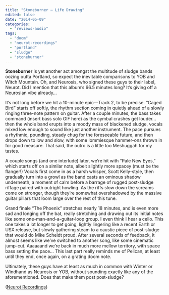```yaml
---
title: "Stoneburner – Life Drawing"
edited: false
date: "2014-05-09"
categories:
  - "reviews-audio"
tags:
  - "doom"
  - "neurot-recordings"
  - "portland"
  - "sludge"
  - "stoneburner"
---
```


**Stoneburner** is yet another act amongst the multitude of sludge bands oozing outta Portland, so expect the inevitable comparisons to YOB and Witch Mountain. Oh, and Neurosis, who signed these guys to their label, Neurot. Did I mention that this album’s 66.5 minutes long? It’s giving off a Neurosian vibe already…

It’s not long before we hit a 10-minute epic—Track 2, to be precise. “Caged Bird” starts off softly, the rhythm section coming in quietly ahead of a slowly ringing three-note pattern on guitar. After a couple minutes, the bass takes command (insert bass solo GIF here) as the cymbal crashes get louder…then the whole band erupts into a moody mass of blackened sludge, vocals mixed low enough to sound like just another instrument. The pace pursues a rhythmic, pounding, steady chug for the foreseeable future, and then drops down to low and slow, with some Iommiesque hammer-ons thrown in for good measure. That said, the outro is a little too Meshuggah for my tastes.

A couple songs (and one interlude) later, we’re hit with “Pale New Eyes,” which starts off on a similar note, albeit slightly more spacey (must be the flanger!) Vocals first come in as a harsh whisper, Scott Kelly-style, then gradually turn into a growl as the band casts an ominous shadow underneath, a moment of calm before a barrage of rugged post-sludge riffage paired with outright howling. As the riffs slow down the screams come on stronger, though they’re somewhat overshadowed by the massive guitar pillars that loom large over the rest of this tune.

Grand finale “The Phoenix” stretches nearly 18 minutes, and is even more sad and longing off the bat, really stretching and drawing out its initial notes like some one-man-and-a-guitar-loop group. I even think I hear a cello. This one takes a lot longer to get going, lightly lingering like a recent Earth or USX release, but slowly gathering steam to a caustic piece of post-sludge that would do Mike Scheidt proud. After several seconds of feedback, it almost seems like we’ve switched to another song, like some cinematic jump-cut. Aaaaaand we’re back in much more mellow territory, with space bass setting the pace… This last part really reminds me of Pelican, at least until they end, once again, on a grating doom note.

Ultimately, these guys have at least as much in common with Winter or Windhand as Neurosis or YOB, without sounding exactly like any of the aforementioned. Does that make them post post-sludge?

([Neurot Recordings](http://www.neurotrecordings.com/))
